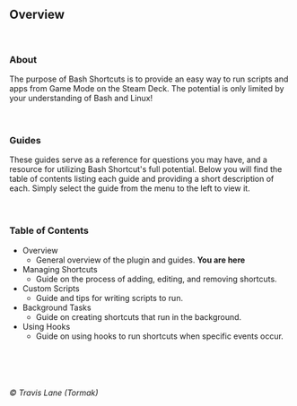 ## Overview
<br/>

### About
The purpose of Bash Shortcuts is to provide an easy way to run scripts and apps from Game Mode on the Steam Deck. The potential is only limited by your understanding of Bash and Linux!
<br/>
<br/>
<br/>


### Guides
These guides serve as a reference for questions you may have, and a resource for utilizing Bash Shortcut's full potential. Below you will find the table of contents listing each guide and providing a short description of each. Simply select the guide from the menu to the left to view it.
<br/>
<br/>
<br/>

### Table of Contents
 - Overview
   - General overview of the plugin and guides. **You are here**
 - Managing Shortcuts
   - Guide on the process of adding, editing, and removing shortcuts.
 - Custom Scripts
   - Guide and tips for writing scripts to run.
 - Background Tasks
   - Guide on creating shortcuts that run in the background.
 - Using Hooks
   - Guide on using hooks to run shortcuts when specific events occur.
<br/>
<br/>
<br/>

###### © Travis Lane (Tormak)